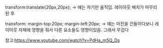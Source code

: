 transform:translate(20px,20px);  -> 얘는 자기만 움직임. 레이아웃 배치가 마무리 된 후 

transform: margin-top:20px; margin-left:20px; -> 얘는 마진을 건들이다보니 레이아웃 자체에 영향을 줘서 다른 요소들도 영향이있음. 그래서 무겁다 

참고:https://www.youtube.com/watch?v=PdHa_m5Q_Ds
